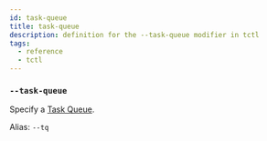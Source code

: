 ```yaml
---
id: task-queue
title: task-queue
description: definition for the --task-queue modifier in tctl
tags:
  - reference
  - tctl
---
```


### `--task-queue`

Specify a [Task Queue](/concepts/what-is-a-task-queue).

Alias: `--tq`
